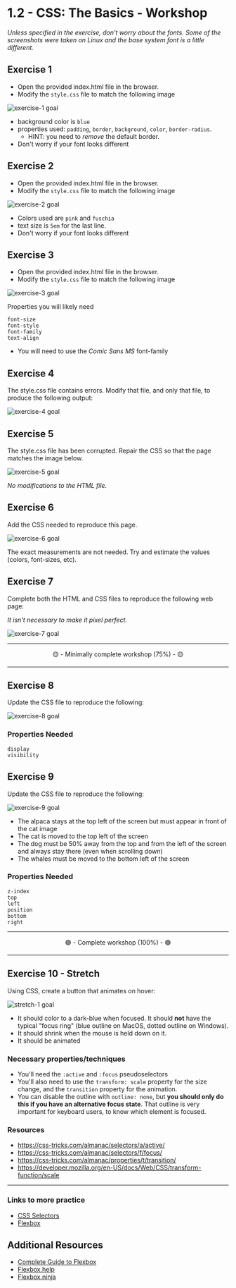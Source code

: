 # 1.2 - CSS: The Basics - Workshop

_Unless specified in the exercise, don't worry about the fonts. Some of the screenshots were taken on Linux and the base system font is a little different._

## Exercise 1

- Open the provided index.html file in the browser.
- Modify the `style.css` file to match the following image

![exercise-1 goal](./__lecture/assets/ex-1-goal.png)

- background color is `blue`
- properties used: `padding`, `border`, `background`, `color`, `border-radius`.
  - HINT: you need to _remove_ the default border.
- Don't worry if your font looks different

## Exercise 2

- Open the provided index.html file in the browser.
- Modify the `style.css` file to match the following image

![exercise-2 goal](./__lecture/assets/ex-2-goal.png)

- Colors used are `pink` and `fuschia`
- text size is `5em` for the last line.
- Don't worry if your font looks different

## Exercise 3

- Open the provided index.html file in the browser.
- Modify the `style.css` file to match the following image

![exercise-3 goal](./__lecture/assets/ex-3-goal.png)

Properties you will likely need

```
font-size
font-style
font-family
text-align
```

- You will need to use the _Comic Sans MS_ font-family

## Exercise 4

The style.css file contains errors. Modify that file, and only that file, to produce the following output:

![exercise-4 goal](./__lecture/assets/ex-4-goal.png)

## Exercise 5

The style.css file has been corrupted. Repair the CSS so that the page matches the image below.

![exercise-5 goal](./__lecture/assets/ex-5-goal.png)

_No modifications to the HTML file._

## Exercise 6

Add the CSS needed to reproduce this page.

![exercise-6 goal](./__lecture/assets/ex-6-goal.png)

The exact measurements are not needed. Try and estimate the values (colors, font-sizes, etc).

## Exercise 7

Complete both the HTML and CSS files to reproduce the following web page:

_It isn't necessary to make it pixel perfect._

![exercise-7 goal](./__lecture/assets/ex-7-goal.png)

---

<center>🟡 - Minimally complete workshop (75%) - 🟡</center>

---

## Exercise 8

Update the CSS file to reproduce the following:

![exercise-8 goal](./__lecture/assets/ex-8-goal.png)

### Properties Needed

```
display
visibility
```

## Exercise 9

Update the CSS file to reproduce the following:

![exercise-9 goal](./__lecture/assets/ex-9-goal.png)

- The alpaca stays at the top left of the screen but must appear in front of the cat image
- The cat is moved to the top left of the screen
- The dog must be 50% away from the top and from the left of the screen and always stay there (even when scrolling down)
- The whales must be moved to the bottom left of the screen

### Properties Needed

```
z-index
top
left
position
bottom
right
```

---

<center>🟢 - Complete workshop (100%) - 🟢</center>

---

## Exercise 10 - Stretch

Using CSS, create a button that animates on hover:

![stretch-1 goal](./__lecture/assets/stretch-1-goal.gif)

- It should color to a dark-blue when focused. It should **not** have the typical "focus ring" (blue outline on MacOS, dotted outline on Windows).
- It should shrink when the mouse is held down on it.
- It should be animated

### Necessary properties/techniques

- You'll need the `:active` and `:focus` pseudoselectors
- You'll also need to use the `transform: scale` property for the size change, and the `transition` property for the animation.
- You can disable the outline with `outline: none`, but **you should only do this if you have an alternative focus state**. That outline is very important for keyboard users, to know which element is focused.

### Resources

- https://css-tricks.com/almanac/selectors/a/active/
- https://css-tricks.com/almanac/selectors/f/focus/
- https://css-tricks.com/almanac/properties/t/transition/
- https://developer.mozilla.org/en-US/docs/Web/CSS/transform-function/scale

---

### Links to more practice

- [CSS Selectors](https://flukeout.github.io/)
- [Flexbox](https://flexboxfroggy.com/)

## Additional Resources

- [Complete Guide to Flexbox](https://css-tricks.com/snippets/css/a-guide-to-flexbox/)
- [Flexbox.help](https://flexbox.help/)
- [Flexbox.ninja](https://flexbox.ninja/)
